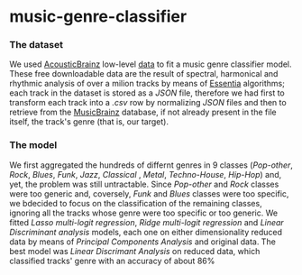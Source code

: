 # music-genre-classifier

### The dataset

We used [AcousticBrainz](https://acousticbrainz.org/) low-level [data](ftp://ftp.acousticbrainz.org/pub/acousticbrainz/acousticbrainz-lowlevel-json-20150129.tar.bz2) to fit a music genre classifier model. These free downloadable data are the result of spectral, harmonical and rhythmic analysis of over a milion tracks by means of [Essentia](https://essentia.upf.edu/documentation/) algorithms; each track in the dataset is stored  as a *JSON* file, therefore we had first to transform each track into a *.csv* row by normalizing *JSON* files and then to retrieve from the [MusicBrainz](https://musicbrainz.org/) database, if not already present in the file itself, the track's genre (that is, our target). 

### The model

We first aggregated the hundreds of differnt genres in 9 classes (*Pop-other*, *Rock*, *Blues*, *Funk*, *Jazz*, *Classical* , *Metal*, *Techno-House*, *Hip-Hop*) and, yet, the problem was still untractable. Since *Pop-other* and *Rock* classes were too generic and, coversely, *Funk* and *Blues* classes were too specific, we bdecided to focus on the classification of the remaining classes, ignoring all the tracks whose genre were too specific or too generic.
We fitted *Lasso multi-logit regression*, *Ridge multi-logit regression* and *Linear Discriminant analysis*  models, each one on either dimensionality reduced data by means of *Principal Components Analysis* and original data. 
The best model was *Linear Discrimant Analysis* on reduced data, which classified tracks' genre with an accuracy of about 86%
